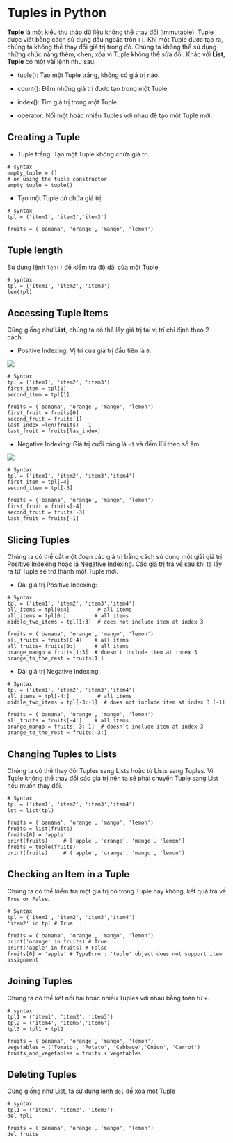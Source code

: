 # Tuples in Python

**Tuple** là một kiểu thu thập dữ liệu không thể thay đổi (immutable). Tuple được viết bằng cách sử dụng dấu ngoặc tròn `()`. Khi một Tuple được tạo ra, chúng ta không thể thay đổi giá trị trong đó. Chúng ta không thể sử dụng những chức năng thêm, chèn, xóa vì Tuple không thể sửa đổi. Khác với **List**, **Tuple** có một vài lệnh như sau:

- tuple(): Tạo một Tuple trắng, không có giá trị nào.

- count(): Đếm những giá trị được tạo trong một Tuple.

- index(): Tìm giá trị trong một Tuple.

- operator: Nối một hoặc nhiều Tuples với nhau để tạo một Tuple mới.

## Creating a Tuple

- Tuple trắng: Tạo một Tuple không chứa giá trị.

```
# syntax
empty_tuple = ()
# or using the tuple constructor
empty_tuple = tuple()
```

- Tạo một Tuple có chứa giá trị:

```
# syntax
tpl = ('item1', 'item2','item3')
```

`fruits = ('banana', 'orange', 'mango', 'lemon')`

## Tuple length

Sử dụng lệnh `len()` để kiểm tra độ dài của một Tuple

```
# syntax
tpl = ('item1', 'item2', 'item3')
len(tpl)
```

## Accessing Tuple Items

Cũng giống như **List**, chúng ta có thể lấy giá trị tại vị trí chỉ định theo 2 cách:

- Positive Indexing: Vị trí của giá trị đầu tiên là `0`.

<img src="https://imgur.com/RCHQjB7.png">

```
# Syntax
tpl = ('item1', 'item2', 'item3')
first_item = tpl[0]
second_item = tpl[1]
```

```
fruits = ('banana', 'orange', 'mango', 'lemon')
first_fruit = fruits[0]
second_fruit = fruits[1]
last_index =len(fruits) - 1
last_fruit = fruits[las_index]
```

- Negative Indexing: Giá trị cuối cùng là `-1` và đếm lùi theo số âm.

<img src="https://imgur.com/9xDJbqP.png">

```
# Syntax
tpl = ('item1', 'item2', 'item3','item4')
first_item = tpl[-4]
second_item = tpl[-3]
```

```
fruits = ('banana', 'orange', 'mango', 'lemon')
first_fruit = fruits[-4]
second_fruit = fruits[-3]
last_fruit = fruits[-1]
```

## Slicing Tuples

Chúng ta có thể cắt một đoạn các giá trị bằng cách sử dụng một giải giá trị Positive Indexing hoặc là Negative Indexing. Các giá trị trả về sau khi ta lấy ra từ Tuple sẽ trở thành một Tuple mới.

- Dải giá trị Positive Indexing:

```
# Syntax
tpl = ('item1', 'item2', 'item3','item4')
all_items = tpl[0:4]         # all items
all_items = tpl[0:]         # all items
middle_two_items = tpl[1:3]  # does not include item at index 3
```

```
fruits = ('banana', 'orange', 'mango', 'lemon')
all_fruits = fruits[0:4]    # all items
all_fruits= fruits[0:]      # all items
orange_mango = fruits[1:3]  # doesn't include item at index 3
orange_to_the_rest = fruits[1:]
```

- Dải giá trị Negative Indexing:

```
# Syntax
tpl = ('item1', 'item2', 'item3','item4')
all_items = tpl[-4:]         # all items
middle_two_items = tpl[-3:-1]  # does not include item at index 3 (-1)
```

```
fruits = ('banana', 'orange', 'mango', 'lemon')
all_fruits = fruits[-4:]    # all items
orange_mango = fruits[-3:-1]  # doesn't include item at index 3
orange_to_the_rest = fruits[-3:]
```

## Changing Tuples to Lists

Chúng ta có thể thay đổi Tuples sang Lists hoặc từ Lists sang Tuples. Vì Tuple không thể thay đổi các giá trị nên ta sẽ phải chuyển Tuple sang List nếu muốn thay đổi.

```
# Syntax
tpl = ('item1', 'item2', 'item3','item4')
lst = list(tpl)
```

```
fruits = ('banana', 'orange', 'mango', 'lemon')
fruits = list(fruits)
fruits[0] = 'apple'
print(fruits)     # ['apple', 'orange', 'mango', 'lemon']
fruits = tuple(fruits)
print(fruits)     # ('apple', 'orange', 'mango', 'lemon')
```

## Checking an Item in a Tuple

Chúng ta có thể kiểm tra một giá trị có trong Tuple hay không, kết quả trả về `True or False`.

```
# Syntax
tpl = ('item1', 'item2', 'item3','item4')
'item2' in tpl # True
```

```
fruits = ('banana', 'orange', 'mango', 'lemon')
print('orange' in fruits) # True
print('apple' in fruits) # False
fruits[0] = 'apple' # TypeError: 'tuple' object does not support item assignment
```

## Joining Tuples

Chúng ta có thể kết nối hai hoặc nhiều Tuples với nhau bằng toán tử `+`.

```
# syntax
tpl1 = ('item1', 'item2', 'item3')
tpl2 = ('item4', 'item5','item6')
tpl3 = tpl1 + tpl2
```

```
fruits = ('banana', 'orange', 'mango', 'lemon')
vegetables = ('Tomato', 'Potato', 'Cabbage','Onion', 'Carrot')
fruits_and_vegetables = fruits + vegetables
```

## Deleting Tuples

Cũng giống như List, ta sử dụng lệnh `del` để xóa một Tuple

```
# syntax
tpl1 = ('item1', 'item2', 'item3')
del tpl1
```

```
fruits = ('banana', 'orange', 'mango', 'lemon')
del fruits
```